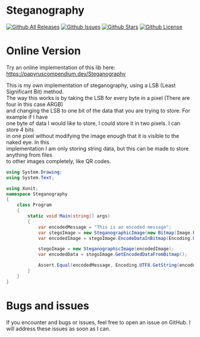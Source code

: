 # Steganography
[![Github All Releases](https://img.shields.io/github/downloads/PapyrusCompendium/Steganography-Library/total.svg)]()
[![Github Issues](https://img.shields.io/github/issues/PapyrusCompendium/Steganography-Library.svg)]()
[![Github Stars](https://img.shields.io/github/stars/PapyrusCompendium/Steganography-Library.svg)]()
[![Github License](https://img.shields.io/github/license/PapyrusCompendium/Steganography-Library.svg)]()

# Online Version
Try an online implementation of this lib here:  
https://papyruscompendium.dev/Steganography

This is my own implementation of steganography, using a LSB (Least Significant Bit) method.  
The way this works is by taking the LSB for every byte in a pixel (There are four in this case ARGB)  
and changing the LSB to one bit of the data that you are trying to store. For example if I have  
one byte of data I would like to store, I could store it in two pixels. I can store 4 bits  
in one pixel without modifying the image enough that it is visible to the naked eye. In this  
implementation I am only storing string data, but this can be made to store anything from files  
to other images completely, like QR codes.  

```cs
using System.Drawing;
using System.Text;

using Xunit;
namespace Steganography
{
    class Program
    {
        static void Main(string[] args)
        {
            var encodedMessage = "This is an encoded message";
            var stegoImage = new SteganographicImage(new Bitmap(Image.FromFile("TestImage.png")));
            var encodedImage = stegoImage.EncodeDataInBitmap(Encoding.UTF8.GetBytes(encodedMessage));

            stegoImage = new SteganographicImage(encodedImage);
            var encodedData = stegoImage.GetEncodedDataFromBitmap();

            Assert.Equal(encodedMessage, Encoding.UTF8.GetString(encodedData));
        }
    }
}
```

# Bugs and issues
If you encounter and bugs or issues, feel free to open an issue on GitHub. I will address these issues as soon as I can.
